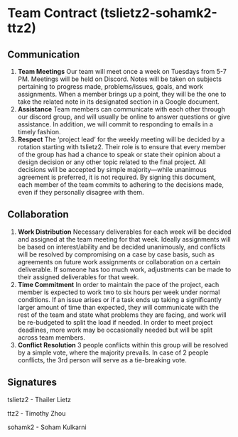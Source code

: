 # Team Contract (tslietz2-sohamk2-ttz2)

## Communication
1. **Team Meetings** Our team will meet once a week on Tuesdays from 5-7 PM. Meetings will be held on Discord. Notes will be taken on subjects pertaining to progress made, problems/issues, goals, and work assignments. When a member brings up a point, they will be the one to take the related note in its designated section in a Google document.
2. **Assistance** Team members can communicate with each other through our discord group, and will usually be online to answer questions or give assistance. In addition, we will commit to responding to emails in a timely fashion.
3. **Respect** The ‘project lead’ for the weekly meeting will be decided by a rotation starting with tslietz2. Their role is to ensure that every member of the group has had a chance to speak or state their opinion about a design decision or any other topic related to the final project. All decisions will be accepted by simple majority—while unanimous agreement is preferred, it is not required. By signing this document, each member of the team commits to adhering to the decisions made, even if they personally disagree with them.

## Collaboration
1. **Work Distribution** Necessary deliverables for each week will be decided and assigned at the team meeting for that week. Ideally assignments will be based on interest/ability and be decided unanimously, and conflicts will be resolved by compromising on a case by case basis, such as agreements on future work assignments or collaboration on a certain deliverable.  If someone has too much work, adjustments can be made to their assigned deliverables for that week.
2. **Time Commitment** In order to maintain the pace of the project, each member is expected to work two to six hours per week under normal conditions. If an issue arises or if a task ends up taking a significantly larger amount of time than expected, they will communicate with the rest of the team and state what problems they are facing, and work will be re-budgeted to split the load if needed. In order to meet project deadlines, more work may be occasionally needed but will be split across team members.
3. **Conflict Resolution** 3 people conflicts within this group will be resolved by a simple vote, where the majority prevails. In case of 2 people conflicts, the 3rd person will serve as a tie-breaking vote.

## Signatures
tslietz2 - Thailer Lietz

ttz2     - Timothy Zhou

sohamk2 - Soham Kulkarni
